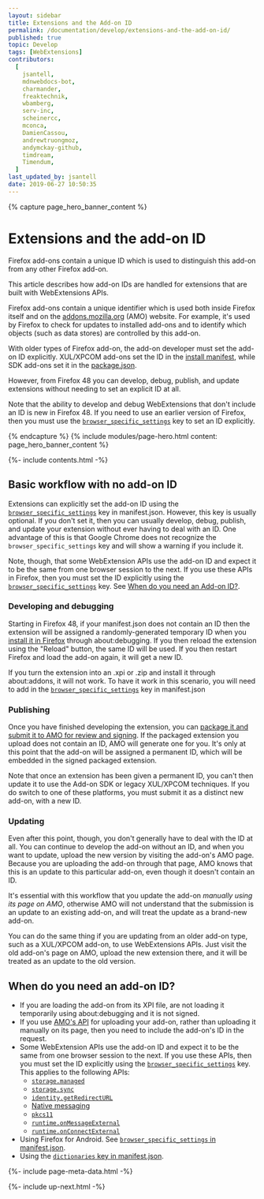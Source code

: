 ```yaml
---
layout: sidebar
title: Extensions and the Add-on ID
permalink: /documentation/develop/extensions-and-the-add-on-id/
published: true
topic: Develop
tags: [WebExtensions]
contributors:
  [
    jsantell,
    mdnwebdocs-bot,
    charmander,
    freaktechnik,
    wbamberg,
    serv-inc,
    scheinercc,
    mconca,
    DamienCassou,
    andrewtruongmoz,
    andymckay-github,
    timdream,
    Timendum,
  ]
last_updated_by: jsantell
date: 2019-06-27 10:50:35
---
```


<!-- Page Hero Banner -->

{% capture page_hero_banner_content %}

# Extensions and the add-on ID

Firefox add-ons contain a unique ID which is used to distinguish this add-on from any other Firefox add-on.

This article describes how add-on IDs are handled for extensions that are built with WebExtensions APIs.

Firefox add-ons contain a unique identifier which is used both inside Firefox itself and on the [addons.mozilla.org](https://addons.mozilla.org/) (AMO) website. For example, it's used by Firefox to check for updates to installed add-ons and to identify which objects (such as data stores) are controlled by this add-on.

With older types of Firefox add-on, the add-on developer must set the add-on ID explicitly. XUL/XPCOM add-ons set the ID in the [install manifest](https://developer.mozilla.org/docs/Mozilla/Add-ons/Install_Manifests), while SDK add-ons set it in the [package.json](https://developer.mozilla.org/docs/Mozilla/Add-ons/SDK/Tools/package_json).

However, from Firefox 48 you can develop, debug, publish, and update extensions without needing to set an explicit ID at all.

<div class="note" markdown="1">

Note that the ability to develop and debug WebExtensions that don't include an ID is new in Firefox 48\. If you need to use an earlier version of Firefox, then you must use the [`browser_specific_settings`](https://developer.mozilla.org/docs/Mozilla/Add-ons/WebExtensions/manifest.json/browser_specific_settings) key to set an ID explicitly.

</div>

{% endcapture %}
{% include modules/page-hero.html
  content: page_hero_banner_content
%}

<!-- END: Page Hero Banner -->

<!-- Single Column Body Module -->

<section id="basic-workflow-with-no-add-on-id" class="module">
<aside class="module-aside table-of-contents">

{%- include contents.html -%}

</aside>
<article class="module-content grid-x grid-padding-x">
<div class="cell small-12" markdown="1">

## Basic workflow with no add-on ID

Extensions can explicitly set the add-on ID using the [`browser_specific_settings`](https://developer.mozilla.org/docs/Mozilla/Add-ons/WebExtensions/manifest.json/browser_specific_settings) key in manifest.json. However, this key is usually optional. If you don't set it, then you can usually develop, debug, publish, and update your extension without ever having to deal with an ID. One advantage of this is that Google Chrome does not recognize the `browser_specific_settings` key and will show a warning if you include it.

Note, though, that some WebExtension APIs use the add-on ID and expect it to be the same from one browser session to the next. If you use these APIs in Firefox, then you must set the ID explicitly using the [`browser_specific_settings`](https://developer.mozilla.org/docs/Mozilla/Add-ons/WebExtensions/manifest.json/browser_specific_settings) key. See [When do you need an Add-on ID?](#when-do-you-need-an-add-on-id).

### Developing and debugging

Starting in Firefox 48, if your manifest.json does not contain an ID then the extension will be assigned a randomly-generated temporary ID when you [install it in Firefox](/documentation/develop/temporary-installation-in-firefox/) through about:debugging. If you then reload the extension using the "Reload" button, the same ID will be used. If you then restart Firefox and load the add-on again, it will get a new ID.

If you turn the extension into an .xpi or .zip and install it through about:addons, it will not work. To have it work in this scenario, you will need to add in the [`browser_specific_settings`](https://developer.mozilla.org/docs/Mozilla/Add-ons/WebExtensions/manifest.json/browser_specific_settings) key in manifest.json

### Publishing

Once you have finished developing the extension, you can [package it and submit it to AMO for review and signing](/documentation/publish/signing-and-distribution-overview/). If the packaged extension you upload does not contain an ID, AMO will generate one for you. It's only at this point that the add-on will be assigned a permanent ID, which will be embedded in the signed packaged extension.

Note that once an extension has been given a permanent ID, you can't then update it to use the Add-on SDK or legacy XUL/XPCOM techniques. If you do switch to one of these platforms, you must submit it as a distinct new add-on, with a new ID.

### Updating

Even after this point, though, you don't generally have to deal with the ID at all. You can continue to develop the add-on without an ID, and when you want to update, upload the new version by visiting the add-on's AMO page. Because you are uploading the add-on through that page, AMO knows that this is an update to this particular add-on, even though it doesn't contain an ID.

<div class="note" markdown="1">

It's essential with this workflow that you update the add-on _manually using its page on AMO_, otherwise AMO will not understand that the submission is an update to an existing add-on, and will treat the update as a brand-new add-on.

</div>

You can do the same thing if you are updating from an older add-on type, such as a XUL/XPCOM add-on, to use WebExtensions APIs. Just visit the old add-on's page on AMO, upload the new extension there, and it will be treated as an update to the old version.

</div>
</article>
</section>

<!-- END: Single Column Body Module -->

<!-- Single Column Body Module -->

<section id="when-do-you-need-an-add-on-id" class="module">
<article class="module-content grid-x grid-padding-x">
<div class="cell small-12" markdown="1">

## When do you need an add-on ID?

- If you are loading the add-on from its XPI file, are not loading it temporarily using about:debugging and it is not signed.
- If you use [AMO's API](https://addons-server.readthedocs.io/en/latest/topics/api/signing.html) for uploading your add-on, rather than uploading it manually on its page, then you need to include the add-on's ID in the request.
- Some WebExtension APIs use the add-on ID and expect it to be the same from one browser session to the next. If you use these APIs, then you must set the ID explicitly using the [`browser_specific_settings`](https://developer.mozilla.org/docs/Mozilla/Add-ons/WebExtensions/manifest.json/browser_specific_settings) key. This applies to the following APIs:
  - [`storage.managed`](https://developer.mozilla.org/docs/Mozilla/Add-ons/WebExtensions/API/storage/managed "A storage.StorageArea object that represents the managed storage area. Items in managed storage are set by the domain administrator or other native applications installed on user's computer, and are read-only for the extension. Trying to modify this storage area results in an error.")
  - [`storage.sync`](https://developer.mozilla.org/docs/Mozilla/Add-ons/WebExtensions/API/storage/sync 'Represents the sync storage area. Items in sync storage are synced by the browser, and are available across all instances of that browser that the user is logged into (e.g. via Firefox sync, or a Google account), across different devices.')
  - [`identity.getRedirectURL`](https://developer.mozilla.org/docs/Mozilla/Add-ons/WebExtensions/API/identity/getRedirectURL 'Generates a URL that you can use as a redirect URL.')
  - [Native messaging](https://developer.mozilla.org/Add-ons/WebExtensions/Native_messaging)
  - [`pkcs11`](https://developer.mozilla.org/docs/Mozilla/Add-ons/WebExtensions/API/pkcs11 'The pkcs11 API enables an extension to enumerate PKCS #11 security modules and to make them accessible to the browser as sources of keys and certificates.')
  - [`runtime.onMessageExternal`](https://developer.mozilla.org/docs/Mozilla/Add-ons/WebExtensions/API/runtime/onMessageExternal "This API can't be used in a content script.")
  - [`runtime.onConnectExternal`](https://developer.mozilla.org/docs/Mozilla/Add-ons/WebExtensions/API/runtime/onConnectExternal 'Fired when an extension receives a connection request from a different extension.')
- Using Firefox for Android. See [`browser_specific_settings` in manifest.json](https://developer.mozilla.org/Add-ons/WebExtensions/manifest.json/browser_specific_settings).
- Using the [`dictionaries` key in manifest.json](https://developer.mozilla.org/Mozilla/Add-ons/WebExtensions/manifest.json/dictionaries).

</div>
</article>
</section>

<!-- END: Single Column Body Module -->

<!-- Meta Data -->

{%- include page-meta-data.html -%}

<!-- END: Meta Data -->

<!-- Up Next -->

{%- include up-next.html -%}

<!-- END: Up Next -->
